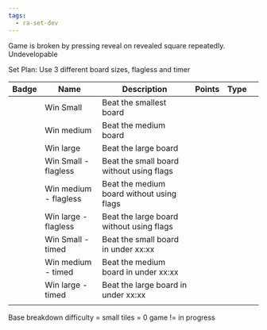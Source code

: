 ```yaml
---
tags:
  - ra-set-dev
---
```

Game is broken by pressing reveal on revealed square repeatedly.
Undevelopable

Set Plan:
Use 3 different board sizes, flagless and timer 

| Badge | Name                  | Description                               | Points | Type |     |
| ----- | --------------------- | ----------------------------------------- | ------ | ---- | --- |
|       | Win Small             | Beat the smallest board                   |        |      |     |
|       | Win medium            | Beat the medium board                     |        |      |     |
|       | Win large             | Beat the large board                      |        |      |     |
|       | Win Small - flagless  | Beat the small board without using flags  |        |      |     |
|       | Win medium - flagless | Beat the medium board without using flags |        |      |     |
|       | Win large - flagless  | Beat the large board without using flags  |        |      |     |
|       | Win Small - timed     | Beat the small board in under xx:xx       |        |      |     |
|       | Win medium - timed    | Beat the medium board in under xx:xx      |        |      |     |
|       | Win large - timed     | Beat the large board in under xx:xx       |        |      |     |
|       |                       |                                           |        |      |     |

Base breakdown
difficulty = small
tiles = 0
game != in progress